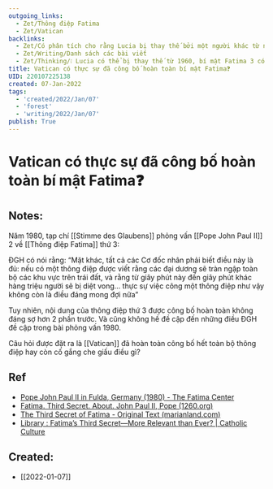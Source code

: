 ```yaml
---
outgoing_links:
  - Zet/Thông điệp Fatima
  - Zet/Vatican
backlinks:
  - Zet/Có phân tích cho rằng Lucia bị thay thế bởi một người khác từ năm 1960
  - Zet/Writing/Danh sách các bài viết
  - Zet/Thinking/❕ Lucia có thể bị thay thế từ 1960, bí mật Fatima 3 có thể không đúng
title: Vatican có thực sự đã công bố hoàn toàn bí mật Fatima❓
UID: 220107225138
created: 07-Jan-2022
tags:
  - 'created/2022/Jan/07'
  - 'forest'
  - 'writing/2022/Jan/07'
publish: True
---
```

# Vatican có thực sự đã công bố hoàn toàn bí mật Fatima❓

## Notes:
Năm 1980, tạp chí [[Stimme des Glaubens]] phỏng vấn [[Pope John Paul II]] 2 về [[Thông điệp Fatima]] thứ 3:

ĐGH có nói rằng: “Mặt khác, tất cả các Cơ đốc nhân phải biết điều này là đủ: nếu có một thông điệp được viết rằng các đại dương sẽ tràn ngập toàn bộ các khu vực trên trái đất, và rằng từ giây phút này đến giây phút khác hàng triệu người sẽ bị diệt vong... thực sự việc công một thông điệp như vậy không còn là điều đáng mong đợi nữa”

Tuy nhiên, nội dung của thông điệp thứ 3 được công bố hoàn toàn không đáng sợ hơn 2 phần trước. Và cũng không hề đề cập đến những điều ĐGH đề cập trong bài phỏng vấn 1980.

Câu hỏi được đặt ra là [[Vatican]] đã hoàn toàn công bố hết toàn bộ thông điệp hay còn cố gắng che giấu điều gì?

## Ref
- [Pope John Paul II in Fulda, Germany (1980) - The Fatima Center](https://fatima.org/about/the-third-secret/pope-john-paul-ii-in-fulda-germany-1980/)
- [Fatima. Third Secret. About. John Paul II, Pope (1260.org)](http://www.1260.org/Mary/Apparitions_Fatima/Fatima_3rd_Secret_About_John_Paul_II_en.htm)
- [The Third Secret of Fatima - Original Text (marianland.com)](https://www.marianland.com/thirdsec.html)
- [Library : Fatima’s Third Secret—More Relevant than Ever? | Catholic Culture](https://www.catholicculture.org/culture/library/view.cfm?recnum=11967)

## Created:
- [[2022-01-07]]
